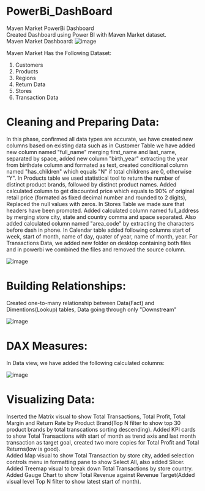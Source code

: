 # PowerBi_DashBoard
Maven Market PowerBi Dashboard <br>
Created Dashboard using Power BI with Maven Market dataset.<br>
Maven Market Dashboard:
![image](https://github.com/Pradnya1111/PowerBi_DashBoard/assets/87003134/cd46bdce-f2c2-48c1-af09-76be4c4d1c64)



Maven Market Has the Following Dataset:
1) Customers
2) Products
3) Regions
4) Return Data
5) Stores
6) Transaction Data<br>

# Cleaning and Preparing Data:
In this phase, confirmed all data types are accurate, we have created new columns based on existing data such as in Customer Table we have added new column named "full_name" merging first_name and last_name, separated by space, added new column "birth_year" extracting the year from birthdate column and formated as text, created conditional column named "has_children"  which equals "N" if total childrens are 0, otherwise "Y". 
In Products table we used statistical tool to return the number of distinct product brands, followed by distinct product names. Added calculated column to get discounted price which equals to 90% of original retail price (formated as fixed decimal number and rounded to 2 digits), Replaced the null values with zeros.
In Stores Table we made sure that headers have been promoted. Added calculated column named full_address by merging store city, state and country comma and space separated. Also added calculated column named "area_code" by extracting the characters before dash in phone.
In Calendar table added following columns start of week, start of month, name of day, quater of year, name of month, year.
For Transactions Data, we added new folder on desktop  containing both files and in powerbi we combined the files and removed the source column.<br>

![image](https://github.com/Pradnya1111/PowerBi_DashBoard/assets/87003134/e3b2bf93-4d02-4472-9f00-dbd31af17488.png)<br>

# Building Relationships:
 Created one-to-many relationship between Data(Fact) and Dimentions(Lookup) tables, Data going through only "Downstream"
 
![image](https://github.com/Pradnya1111/PowerBi_DashBoard/assets/87003134/edb9aed8-6c27-421d-b09a-7b187bd188ea.png)<br>

# DAX Measures:
In Data view, we have added the following calculated columns:<br>

![image](https://github.com/Pradnya1111/PowerBi_DashBoard/assets/87003134/7ec6e0d2-611f-45f6-b114-041f1d7be6f1.png)<br>

# Visualizing Data:
Inserted the Matrix visual to show Total Transactions, Total Profit, Total Margin and Return Rate by Product Brand(Top N filter to show top 30 product brands by total transcations sorting  descending). Added KPI cards to show Total Transactions with start of month as trend axis and last month transaction as target goal, created two more copies for Total Profit and Total Returns(low is good).<br>
Added Map visual to show Total Transaction by store city, added selection controls menu in formatting pane to show Select All, also added Slicer.<br>
Added Treemap visual to break down Total Transactions by store country.
Added Gauge Chart to show Total Revenue against Revenue Target(Added visual level Top N filter to show latest start of month).








